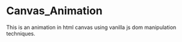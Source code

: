 # Canvas_Animation
This is an animation in html canvas using vanilla js dom manipulation techniques.
